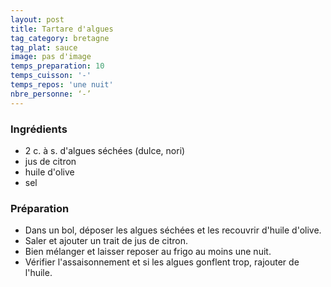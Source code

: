 ```yaml
---
layout: post
title: Tartare d'algues
tag_category: bretagne
tag_plat: sauce
image: pas d'image
temps_preparation: 10
temps_cuisson: '-'
temps_repos: 'une nuit'
nbre_personne: ‘-’
---
```

### Ingrédients
* 2 c. à s. d'algues séchées (dulce, nori)
* jus de citron
* huile d'olive
* sel

### Préparation
* Dans un bol, déposer les algues séchées et les recouvrir d'huile d'olive.
* Saler et ajouter un trait de jus de citron.
* Bien mélanger et laisser reposer au frigo au moins une nuit.
* Vérifier l'assaisonnement et si les algues gonflent trop, rajouter de l'huile.
